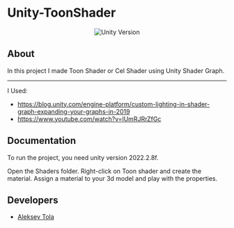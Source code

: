 # Unity-ToonShader

<p align="center">
   <img src="https://img.shields.io/badge/Engine-Unity%202022.2.8f-blueviolet" alt="Unity Version">
</p>

## About

In this project I made Toon Shader or Cel Shader using Unity Shader Graph.

---

I Used:
- https://blog.unity.com/engine-platform/custom-lighting-in-shader-graph-expanding-your-graphs-in-2019
- https://www.youtube.com/watch?v=lUmRJRrZfGc

## Documentation

To run the project, you need unity version 2022.2.8f. 

Open the Shaders folder. Right-click on Toon shader and create the material. Assign a material to your 3d model and play with the properties.

## Developers

- [Aleksey Tola](https://github.com/LeshaTola)
